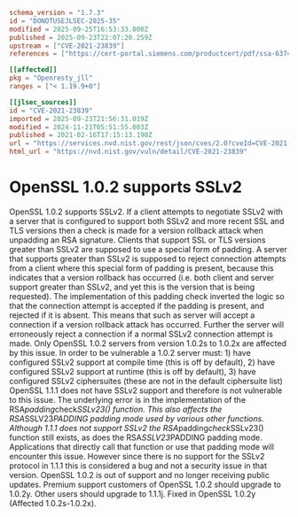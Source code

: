 ```toml
schema_version = "1.7.3"
id = "DONOTUSEJLSEC-2025-35"
modified = 2025-09-25T16:53:33.000Z
published = 2025-09-23T22:07:20.259Z
upstream = ["CVE-2021-23839"]
references = ["https://cert-portal.siemens.com/productcert/pdf/ssa-637483.pdf", "https://git.openssl.org/gitweb/?p=openssl.git%3Ba=commitdiff%3Bh=30919ab80a478f2d81f2e9acdcca3fa4740cd547", "https://kb.pulsesecure.net/articles/Pulse_Security_Advisories/SA44846", "https://security.netapp.com/advisory/ntap-20210219-0009/", "https://security.netapp.com/advisory/ntap-20240621-0006/", "https://www.openssl.org/news/secadv/20210216.txt", "https://www.oracle.com//security-alerts/cpujul2021.html", "https://www.oracle.com/security-alerts/cpuApr2021.html", "https://www.oracle.com/security-alerts/cpuapr2022.html", "https://www.oracle.com/security-alerts/cpuoct2021.html", "https://cert-portal.siemens.com/productcert/pdf/ssa-637483.pdf", "https://git.openssl.org/gitweb/?p=openssl.git%3Ba=commitdiff%3Bh=30919ab80a478f2d81f2e9acdcca3fa4740cd547", "https://kb.pulsesecure.net/articles/Pulse_Security_Advisories/SA44846", "https://security.netapp.com/advisory/ntap-20210219-0009/", "https://security.netapp.com/advisory/ntap-20240621-0006/", "https://www.openssl.org/news/secadv/20210216.txt", "https://www.oracle.com//security-alerts/cpujul2021.html", "https://www.oracle.com/security-alerts/cpuApr2021.html", "https://www.oracle.com/security-alerts/cpuapr2022.html", "https://www.oracle.com/security-alerts/cpuoct2021.html"]

[[affected]]
pkg = "Openresty_jll"
ranges = ["< 1.19.9+0"]

[[jlsec_sources]]
id = "CVE-2021-23839"
imported = 2025-09-23T21:56:31.019Z
modified = 2024-11-21T05:51:55.003Z
published = 2021-02-16T17:15:13.190Z
url = "https://services.nvd.nist.gov/rest/json/cves/2.0?cveId=CVE-2021-23839"
html_url = "https://nvd.nist.gov/vuln/detail/CVE-2021-23839"
```

# OpenSSL 1.0.2 supports SSLv2

OpenSSL 1.0.2 supports SSLv2. If a client attempts to negotiate SSLv2 with a server that is configured to support both SSLv2 and more recent SSL and TLS versions then a check is made for a version rollback attack when unpadding an RSA signature. Clients that support SSL or TLS versions greater than SSLv2 are supposed to use a special form of padding. A server that supports greater than SSLv2 is supposed to reject connection attempts from a client where this special form of padding is present, because this indicates that a version rollback has occurred (i.e. both client and server support greater than SSLv2, and yet this is the version that is being requested). The implementation of this padding check inverted the logic so that the connection attempt is accepted if the padding is present, and rejected if it is absent. This means that such as server will accept a connection if a version rollback attack has occurred. Further the server will erroneously reject a connection if a normal SSLv2 connection attempt is made. Only OpenSSL 1.0.2 servers from version 1.0.2s to 1.0.2x are affected by this issue. In order to be vulnerable a 1.0.2 server must: 1) have configured SSLv2 support at compile time (this is off by default), 2) have configured SSLv2 support at runtime (this is off by default), 3) have configured SSLv2 ciphersuites (these are not in the default ciphersuite list) OpenSSL 1.1.1 does not have SSLv2 support and therefore is not vulnerable to this issue. The underlying error is in the implementation of the RSA*padding*check*SSLv23() function. This also affects the RSA*SSLV23*PADDING padding mode used by various other functions. Although 1.1.1 does not support SSLv2 the RSA*padding*check*SSLv23() function still exists, as does the RSA*SSLV23*PADDING padding mode. Applications that directly call that function or use that padding mode will encounter this issue. However since there is no support for the SSLv2 protocol in 1.1.1 this is considered a bug and not a security issue in that version. OpenSSL 1.0.2 is out of support and no longer receiving public updates. Premium support customers of OpenSSL 1.0.2 should upgrade to 1.0.2y. Other users should upgrade to 1.1.1j. Fixed in OpenSSL 1.0.2y (Affected 1.0.2s-1.0.2x).

